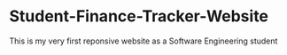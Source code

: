 # Student-Finance-Tracker-Website
This is my very first reponsive website as a Software Engineering student
